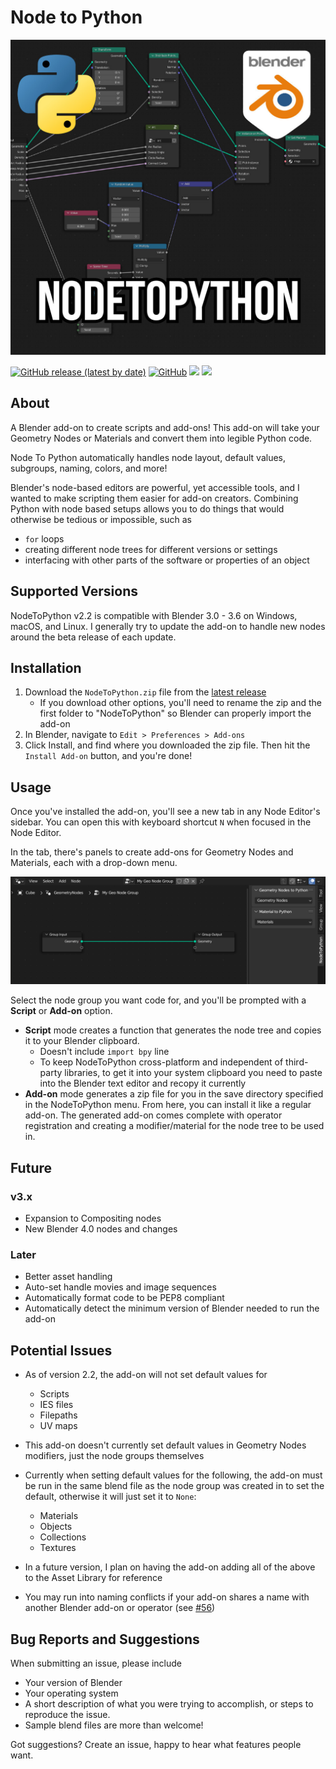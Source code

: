 # Node to Python

![Node To Python Logo](./img/ntp.jpg "Node To Python Logo")

[![GitHub release (latest by date)](https://img.shields.io/github/v/release/BrendanParmer/NodeToPython)](https://github.com/BrendanParmer/NodeToPython/releases) [![GitHub](https://img.shields.io/github/license/BrendanParmer/NodeToPython)](https://github.com/BrendanParmer/NodeToPython/blob/main/LICENSE) ![](https://visitor-badge.laobi.icu/badge?page_id=BrendanParmer.NodeToPython) ![](https://img.shields.io/github/downloads/BrendanParmer/NodeToPython/total.svg)
 
## About
A Blender add-on to create scripts and add-ons! This add-on will take your Geometry Nodes or Materials and convert them into legible Python code.

Node To Python automatically handles node layout, default values, subgroups, naming, colors, and more! 

Blender's node-based editors are powerful, yet accessible tools, and I wanted to make scripting them easier for add-on creators. Combining Python with node based setups allows you to do things that would otherwise be tedious or impossible, such as
* `for` loops
* creating different node trees for different versions or settings
* interfacing with other parts of the software or properties of an object

## Supported Versions
NodeToPython v2.2 is compatible with Blender 3.0 - 3.6 on Windows, macOS, and Linux. I generally try to update the add-on to handle new nodes around the beta release of each update.

## Installation
1. Download the `NodeToPython.zip` file from the [latest release](https://github.com/BrendanParmer/NodeToPython/releases)
    * If you download other options, you'll need to rename the zip and the first folder to "NodeToPython" so Blender can properly import the add-on
2. In Blender, navigate to `Edit > Preferences > Add-ons`
3. Click Install, and find where you downloaded the zip file. Then hit the `Install Add-on` button, and you're done!

## Usage
Once you've installed the add-on, you'll see a new tab in any Node Editor's sidebar. You can open this with keyboard shortcut `N` when focused in the Node Editor.

In the tab, there's panels to create add-ons for Geometry Nodes and Materials, each with a drop-down menu. 

![Add-on Location](./img/location.png "Add-on Location")

Select the node group you want code for, and you'll be prompted with a **Script** or **Add-on** option. 
* **Script** mode creates a function that generates the node tree and copies it to your Blender clipboard.
    * Doesn't include `import bpy` line
    * To keep NodeToPython cross-platform and independent of third-party libraries, to get it into your system clipboard you need to paste into the Blender text editor and recopy it currently
* **Add-on** mode generates a zip file for you in the save directory specified in the NodeToPython menu. From here, you can install it like a regular add-on. The generated add-on comes complete with operator registration and creating a modifier/material for the node tree to be used in. 

## Future
### v3.x
* Expansion to Compositing nodes
* New Blender 4.0 nodes and changes

### Later
* Better asset handling
* Auto-set handle movies and image sequences
* Automatically format code to be PEP8 compliant
* Automatically detect the minimum version of Blender needed to run the add-on

## Potential Issues
* As of version 2.2, the add-on will not set default values for
    * Scripts
    * IES files
    * Filepaths
    * UV maps
* This add-on doesn't currently set default values in Geometry Nodes modifiers, just the node groups themselves
* Currently when setting default values for the following, the add-on must be run in the same blend file as the node group was created in to set the default, otherwise it will just set it to `None`:
    * Materials
    * Objects
    * Collections
    * Textures

* In a future version, I plan on having the add-on adding all of the above to the Asset Library for reference
* You may run into naming conflicts if your add-on shares a name with another Blender add-on or operator (see [#56](https://github.com/BrendanParmer/NodeToPython/issues/56))

## Bug Reports and Suggestions

When submitting an issue, please include 

* Your version of Blender
* Your operating system
* A short description of what you were trying to accomplish, or steps to reproduce the issue.
* Sample blend files are more than welcome!

Got suggestions? Create an issue, happy to hear what features people want.
